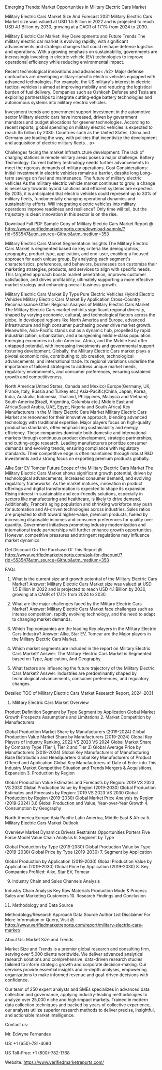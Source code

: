 Emerging Trends: Market Opportunities in Military Electric Cars Market


Military Electric Cars Market Size And Forecast 2031
Military Electric Cars Market size was valued at USD 1.5 Billion in 2022 and is projected to reach USD 4.1 Billion by 2030, growing at a CAGR of 17.1% from 2024 to 2030.

Military Electric Car Market: Key Developments and Future Trends
The military electric car market is evolving rapidly, with significant advancements and strategic changes that could reshape defense logistics and operations. With a growing emphasis on sustainability, governments are increasingly investing in electric vehicle (EV) technologies to improve operational efficiency while reducing environmental impact.

Recent technological innovations and advances< /h2>
Major defense contractors are developing military-specific electric vehicles equipped with advanced technologies. For example, the US military's interest in electric tactical vehicles is aimed at improving mobility and reducing the logistical burden of fuel delivery. Companies such as Oshkosh Defense and Tesla are exploring partnerships to integrate cutting-edge battery technologies and autonomous systems into military electric vehicles.

Investment trends and government support
Investment in the automotive sector Military electric cars have increased, driven by government mandates and budget allocations for greener technologies. According to recent reports, global spending on military electric vehicles is expected to reach $5 billion by 2030. Countries such as the United States, China and Germany are leading the way, with policies that incentivize the development and acquisition of electric military fleets. . p>

Challenges facing the market
Infrastructure development: The lack of charging stations in remote military areas poses a major challenge.
Battery Technology: Current battery technology needs further advancements to meet the rigorous demands of military operations.
Cost Considerations: initial investment in electric vehicles remains a barrier, despite long Long-term savings on fuel and maintenance.
The future of military electric vehicles
As the military electric vehicle market continues to grow, a change is necessary towards hybrid solutions and efficient systems are expected. By 2035, it is anticipated that electric vehicles could represent up to 30% of military fleets, fundamentally changing operational dynamics and sustainability efforts. Will integrating electric vehicles into military operations improve readiness and resilience? Only time will tell, but the trajectory is clear: innovation in this sector is on the rise.

Download Full PDF Sample Copy of Military Electric Cars Market Report @ https://www.verifiedmarketreports.com/download-sample/?rid=553547&utm_source=Github&utm_medium=353

Military Electric Cars Market Segmentation Insights
The Military Electric Cars Market is segmented based on key criteria like demographics, geography, product type, application, and end-user, enabling a focused approach for each unique group. By analyzing each segment's characteristics, preferences, and behaviors, businesses can customize their marketing strategies, products, and services to align with specific needs. This targeted approach boosts market penetration, improves customer satisfaction, and drives profitability, ultimately supporting a more effective market strategy and enhancing overall business growth.

Military Electric Cars Market By Type
Pure Electric Vehicles
Hybrid Electric Vehicles
Military Electric Cars Market By Application
Cross-Country
Reconnaissance
Other
Regional Analysis of Military Electric Cars Market
The Military Electric Cars market exhibits significant regional diversity, shaped by varying economic, cultural, and technological factors across the globe. In developed regions like North America and Europe, advanced infrastructure and high consumer purchasing power drive market growth. Meanwhile, Asia-Pacific stands out as a dynamic hub, propelled by rapid industrialization, urbanization, and a burgeoning middle-class population. Emerging economies in Latin America, Africa, and the Middle East offer untapped potential, with increasing investments and governmental support fostering development. Globally, the Military Electric Cars market plays a pivotal economic role, contributing to job creation, technological advancements, and international trade. Its regional variations underline the importance of tailored strategies to address unique market needs, regulatory environments, and consumer preferences, ensuring sustained growth and competitiveness.

North America(United States, Canada and Mexico)
Europe(Germany, UK, France, Italy, Russia and Turkey etc.)
Asia-Pacific(China, Japan, Korea, India, Australia, Indonesia, Thailand, Philippines, Malaysia and Vietnam)
South America(Brazil, Argentina, Columbia etc.)
Middle East and Africa(Saudi Arabia, UAE, Egypt, Nigeria and South Africa)
Key Manufacturers in the Military Electric Cars Market
Military Electric Cars Market are renowned for their innovative approach, blending advanced technology with traditional expertise. Major players focus on high-quality production standards, often emphasizing sustainability and energy efficiency. These companies dominate both domestic and international markets through continuous product development, strategic partnerships, and cutting-edge research. Leading manufacturers prioritize consumer demands and evolving trends, ensuring compliance with regulatory standards. Their competitive edge is often maintained through robust R&D investments and a strong focus on exporting premium products globally.

Alke
Star EV
Tomcar
Future Scope of the Military Electric Cars Market
The Military Electric Cars Market shows significant growth potential, driven by technological advancements, increased consumer demand, and evolving regulatory frameworks. As the market matures, innovation in product offerings and digital transformation is expected to shape its expansion. Rising interest in sustainable and eco-friendly solutions, especially in sectors like manufacturing and healthcare, is likely to drive demand. Additionally, France’s aging population and shrinking workforce may push for automation and AI-driven technologies across industries. Sales ratios are projected to shift toward higher-value, premium products, fueled by increasing disposable incomes and consumer preferences for quality over quantity. Government initiatives promoting industry modernization and international trade partnerships will further enhance growth opportunities. However, competitive pressures and stringent regulations may influence market dynamics.

Get Discount On The Purchase Of This Report @ https://www.verifiedmarketreports.com/ask-for-discount/?rid=553547&utm_source=Github&utm_medium=353

FAQs
1. What is the current size and growth potential of the Military Electric Cars Market?
Answer: Military Electric Cars Market size was valued at USD 1.5 Billion in 2022 and is projected to reach USD 4.1 Billion by 2030, growing at a CAGR of 17.1% from 2024 to 2030.

2. What are the major challenges faced by the Military Electric Cars Market?
Answer: Military Electric Cars Market face challenges such as intense competition, rapidly evolving technology, and the need to adapt to changing market demands.

3. Which Top companies are the leading Key players in the Military Electric Cars Industry?
Answer: Alke, Star EV, Tomcar are the Major players in the Military Electric Cars Market.

4. Which market segments are included in the report on Military Electric Cars Market?
Answer: The Military Electric Cars Market is Segmented based on Type, Application, And Geography.

5. What factors are influencing the future trajectory of the Military Electric Cars Market?
Answer: Industries are predominantly shaped by technological advancements, consumer preferences, and regulatory changes.

Detailed TOC of Military Electric Cars Market Research Report, 2024-2031
1. Military Electric Cars Market Overview

Product Definition
Segment by Type
Segment by Application
Global Market Growth Prospects
Assumptions and Limitations
2. Market Competition by Manufacturers

Global Production Market Share by Manufacturers (2019-2024)
Global Production Value Market Share by Manufacturers (2019-2024)
Global Key Players of Industry Ranking, 2022 VS 2023 VS 2024
Global Market Share by Company Type (Tier 1, Tier 2 and Tier 3)
Global Average Price by Manufacturers (2019-2024)
Global Key Manufacturers of Manufacturing Base Distribution and Headquarters
Global Key Manufacturers of Product Offered and Application
Global Key Manufacturers of Date of Enter into This Industry
Market Competitive Situation and Trends
Mergers & Acquisitions, Expansion
3. Production by Region

Global Production Value Estimates and Forecasts by Region: 2019 VS 2023 VS 2030
Global Production Value by Region (2019-2030)
Global Production Estimates and Forecasts by Region: 2019 VS 2023 VS 2030
Global Production by Region (2019-2030)
Global Market Price Analysis by Region (2019-2024) 3.6 Global Production and Value, Year-over-Year Growth
4. Consumption by Geography

North America
Europe
Asia Pacific
Latin America, Middle East & Africa
5. Military Electric Cars Market Outlook

Overview
Market Dynamics
Drivers
Restraints
Opportunities
Porters Five Force Model
Value Chain Analysis 
6. Segment by Type

Global Production by Type (2019-2030)
Global Production Value by Type (2019-2030)
Global Price by Type (2019-2030)
7. Segment by Application

Global Production by Application (2019-2030)
Global Production Value by Application (2019-2030)
Global Price by Application (2019-2030)
8. Key Companies Profiled: Alke, Star EV, Tomcar

9. Industry Chain and Sales Channels Analysis

Industry Chain Analysis
Key Raw Materials
Production Mode & Process
Sales and Marketing
Customers
10. Research Findings and Conclusion

11. Methodology and Data Source

Methodology/Research Approach
Data Source
Author List
Disclaimer
For More Information or Query, Visit @ https://www.verifiedmarketreports.com/report/military-electric-cars-market/

About Us: Market Size and Trends

Market Size and Trends is a premier global research and consulting firm, serving over 5,000 clients worldwide. We deliver advanced analytical research solutions and comprehensive, data-driven research studies tailored to inform strategic growth and corporate decision-making. Our services provide essential insights and in-depth analyses, empowering organizations to make informed revenue and goal-driven decisions with confidence.

Our team of 250 expert analysts and SMEs specializes in advanced data collection and governance, applying industry-leading methodologies to analyze over 25,000 niche and high-impact markets. Trained in modern data collection techniques and backed by years of collective experience, our analysts utilize superior research methods to deliver precise, insightful, and actionable market intelligence.

Contact us:

Mr. Edwyne Fernandes

US: +1 (650)-781-4080

US Toll-Free: +1 (800)-782-1768

Website: https://www.verifiedmarketreports.com/

